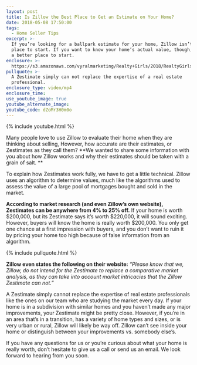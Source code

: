 ```yaml
---
layout: post
title: Is Zillow the Best Place to Get an Estimate on Your Home?
date: 2018-05-08 17:50:00
tags:
  - Home Seller Tips
excerpt: >-
  If you’re looking for a ballpark estimate for your home, Zillow isn’t a bad
  place to start. If you want to know your home’s actual value, though, there’s
  a better place to start.
enclosure: >-
  https://s3.amazonaws.com/vyralmarketing/Realty+Girls/2018/RealtyGirls-+Zestimates.mp4
pullquote: >-
  A Zestimate simply can not replace the expertise of a real estate
  professional.
enclosure_type: video/mp4
enclosure_time:
use_youtube_image: true
youtube_alternate_image:
youtube_code: dZoMr3H0m0o
---
```


{% include youtube.html %}

Many people love to use Zillow to evaluate their home when they are thinking about selling, However, how accurate are their estimates, or Zestimates as they call them? **We wanted to share some information with you about how Zillow works and why their estimates should be taken with a grain of salt. **

To explain how Zestimates work fully, we have to get a little technical. Zillow uses an algorithm to determine values, much like the algorithms used to assess the value of a large pool of mortgages bought and sold in the market. 

**According to market research (and even Zillow’s own website), Zestimates can be anywhere from 4% to 25% off.** If your home is worth $200,000, but its Zestimate says it’s worth $220,000, it will sound exciting. However, buyers will know the home is really worth $200,000. You only get one chance at a first impression with buyers, and you don’t want to ruin it by pricing your home too high because of false information from an algorithm.

{% include pullquote.html %}

**Zillow even states the following on their website:** *“Please know that we, Zillow, do not intend for the Zestimate to replace a comparative market analysis, as they can take into account market intricacies that the Zillow Zestimate can not.”*

A Zestimate simply cannot replace the expertise of real estate professionals like the ones on our team who are studying the market every day. If your home is in a subdivision with similar homes and you haven’t made any major improvements, your Zestimate might be pretty close. However, if you’re in an area that’s in a transition, has a variety of home types and sizes, or is very urban or rural, Zillow will likely be way off. Zillow can’t see inside your home or distinguish between your improvements vs. somebody else’s.

If you have any questions for us or you’re curious about what your home is really worth, don’t hesitate to give us a call or send us an email. We look forward to hearing from you soon.